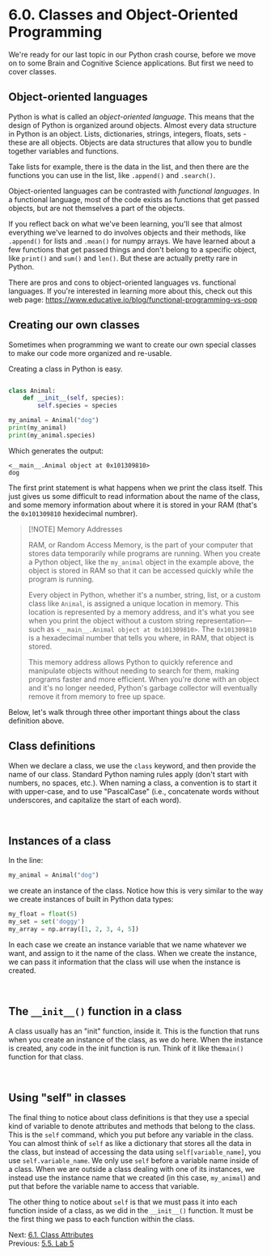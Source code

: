 # 6.0. Classes and Object-Oriented Programming

We're ready for our last topic in our Python crash course, before we move on to some Brain and Cognitive Science
applications. But first we need to cover classes.

## Object-oriented languages

Python is what is called an _object-oriented language_. This means that the design of Python is organized around objects.
Almost every data structure in Python is an object. Lists, dictionaries, strings, integers, floats, sets - these are all
objects. Objects are data structures that allow you to bundle together variables and functions.

Take lists for example, there is the data in the list, and then there are the functions you can use in the list, like
`.append()` and `.search()`.

Object-oriented languages can be contrasted with _functional languages_. In a functional language, most of the code
exists as functions that get passed objects, but are not themselves a part of the objects.

If you reflect back on what we've been learning, you'll see that almost everything we've learned to do involves objects
and their methods, like `.append()` for lists and `.mean()` for numpy arrays. We have learned about a few functions that
get passed things and don't belong to a specific object, like `print()` and `sum()` and `len()`. But these are actually
pretty rare in Python.

There are pros and cons to object-oriented languages vs. functional languages. If you're interested in learning more
about this, check out this web page: https://www.educative.io/blog/functional-programming-vs-oop

## Creating our own classes

Sometimes when programming we want to create our own special classes to make our code more organized and re-usable.

Creating a class in Python is easy.

```python

class Animal:
    def __init__(self, species):
        self.species = species

my_animal = Animal("dog")
print(my_animal)
print(my_animal.species)
```

Which generates the output:

```text
<__main__.Animal object at 0x101309810>
dog
```

The first print statement is what happens when we print the class itself. This just gives us some difficult to read
information about the name of the class, and some memory information about where it is stored in your RAM (that's the
`0x101309810` hexidecimal numbrer).

> [!NOTE] Memory Addresses
>
> RAM, or Random Access Memory, is the part of your computer that stores data temporarily while programs are running.
> When you create a Python object, like the `my_animal` object in the example above, the object is stored in RAM so that
> it can be accessed quickly while the program is running.
>
> Every object in Python, whether it's a number, string, list, or a custom class like `Animal`, is assigned a unique
> location in memory. This location is represented by a memory address, and it's what you see when you print the object
> without a custom string representation—such as `<__main__.Animal object at 0x101309810>`. The `0x101309810` is a
> hexadecimal number that tells you where, in RAM, that object is stored.
>
> This memory address allows Python to quickly reference and manipulate objects without needing to search for them,
> making programs faster and more efficient. When you're done with an object and it's no longer needed, Python's garbage
> collector will eventually remove it from memory to free up space.

Below, let's walk through three other important things about the class definition above.

## Class definitions

When we declare a class, we use the `class` keyword, and then provide the name of our class. Standard Python naming
rules apply (don't start with numbers, no spaces, etc.). When naming a class, a convention is to start it with
upper-case, and to use "PascalCase" (i.e., concatenate words without underscores, and capitalize the start of each
word).

<br>

## Instances of a class

In the line:

```python
my_animal = Animal("dog")
```

we create an instance of the class. Notice how this is very similar to the way we create instances of built in Python
data types:

```python
my_float = float(5)
my_set = set('doggy')
my_array = np.array([1, 2, 3, 4, 5])
```

In each case we create an instance variable that we name whatever we want, and assign to it the name of the class. When
we create the instance, we can pass it information that the class will use when the instance is created.

<br>

## The `__init__()` function in a class

A class usually has an "init" function, inside it. This is the function that runs when you create an instance of the
class, as we do here. When the instance is created, any code in the init function is run. Think of it like the`main()`
function for that class.


<br>

## Using "self" in classes

The final thing to notice about class definitions is that they use a special kind of variable to denote attributes and
methods that belong to the class. This is the `self` command, which you put before any variable in the class. You can
almost think of `self` as like a dictionary that stores all the data in the class, but instead of accessing the data
using `self[variable_name]`, you use `self.variable_name`. We only use `self` before a variable name inside of a class.
When we are outside a class dealing with one of its instances, we instead use the instance name that we created (in this
case, `my_animal`) and put that before the variable name to access that variable.

The other thing to notice about `self` is that we must pass it into each function inside of a class, as we did in the
`__init__()` function. It must be the first thing we pass to each function within the class.

Next: [6.1. Class Attributes](6.1.%20Class%20Attributes.md)<br>
Previous: [5.5. Lab 5](../CH05/5.5.%20Lab%205.md)
